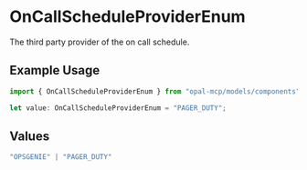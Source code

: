 # OnCallScheduleProviderEnum

The third party provider of the on call schedule.

## Example Usage

```typescript
import { OnCallScheduleProviderEnum } from "opal-mcp/models/components";

let value: OnCallScheduleProviderEnum = "PAGER_DUTY";
```

## Values

```typescript
"OPSGENIE" | "PAGER_DUTY"
```